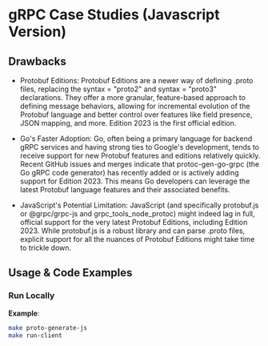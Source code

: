 # gRPC Case Studies (Javascript Version)

## Drawbacks

- Protobuf Editions: Protobuf Editions are a newer way of defining .proto files, replacing the syntax = "proto2" and syntax = "proto3" declarations. They offer a more granular, feature-based approach to defining message behaviors, allowing for incremental evolution of the Protobuf language and better control over features like field presence, JSON mapping, and more. Edition 2023 is the first official edition.

- Go's Faster Adoption: Go, often being a primary language for backend gRPC services and having strong ties to Google's development, tends to receive support for new Protobuf features and editions relatively quickly. Recent GitHub issues and merges indicate that protoc-gen-go-grpc (the Go gRPC code generator) has recently added or is actively adding support for Edition 2023. This means Go developers can leverage the latest Protobuf language features and their associated benefits.

- JavaScript's Potential Limitation: JavaScript (and specifically protobuf.js or @grpc/grpc-js and grpc_tools_node_protoc) might indeed lag in full, official support for the very latest Protobuf Editions, including Edition 2023. While protobuf.js is a robust library and can parse .proto files, explicit support for all the nuances of Protobuf Editions might take time to trickle down.

## Usage & Code Examples

### Run Locally

**Example**:

```bash
make proto-generate-js
make run-client
```
